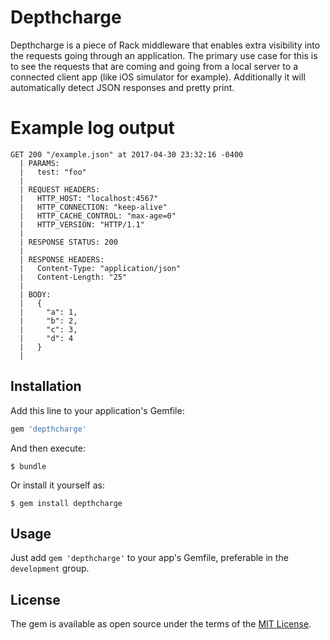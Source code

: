 # Depthcharge

Depthcharge is a piece of Rack middleware that enables extra visibility into the requests going through an application. The primary use case for this is to see the requests that are coming and going from a local server to a connected client app (like iOS simulator for example). Additionally it will automatically detect JSON responses and pretty print.

# Example log output


	GET 200 "/example.json" at 2017-04-30 23:32:16 -0400
	  | PARAMS:
	  |   test: "foo"
	  |
	  | REQUEST HEADERS:
	  |   HTTP_HOST: "localhost:4567"
	  |   HTTP_CONNECTION: "keep-alive"
	  |   HTTP_CACHE_CONTROL: "max-age=0"
	  |   HTTP_VERSION: "HTTP/1.1"
	  |
	  | RESPONSE STATUS: 200
	  |
	  | RESPONSE HEADERS:
	  |   Content-Type: "application/json"
	  |   Content-Length: "25"
	  |
	  | BODY:
	  |   {
	  |     "a": 1,
	  |     "b": 2,
	  |     "c": 3,
	  |     "d": 4
	  |   }
	  |



## Installation

Add this line to your application's Gemfile:

```ruby
gem 'depthcharge'
```

And then execute:

    $ bundle

Or install it yourself as:

    $ gem install depthcharge

## Usage

Just add `gem 'depthcharge'` to your app's Gemfile, preferable in the `development` group.


## License

The gem is available as open source under the terms of the [MIT License](http://opensource.org/licenses/MIT).

